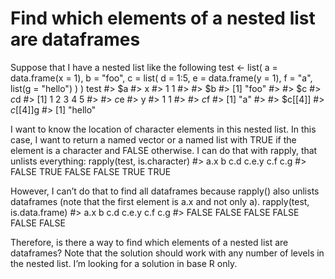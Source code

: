 
# Find which elements of a nested list are dataframes

Suppose that I have a nested list like the following
test <- list(
  a = data.frame(x = 1),
  b = "foo",
  c = list(
    d = 1:5,
    e = data.frame(y = 1),
    f = "a",
    list(g = "hello")
  )
)
test
#> $a
#>   x
#> 1 1
#> 
#> $b
#> [1] "foo"
#> 
#> $c
#> $c$d
#> [1] 1 2 3 4 5
#> 
#> $c$e
#>   y
#> 1 1
#> 
#> $c$f
#> [1] "a"
#> 
#> $c[[4]]
#> $c[[4]]$g
#> [1] "hello"

I want to know the location of character elements in this nested list. In this
case, I want to return a named vector or a named list with TRUE if the element
is a character and FALSE otherwise.
I can do that with rapply, that unlists everything:
rapply(test, is.character)
#>   a.x     b   c.d c.e.y   c.f   c.g 
#> FALSE  TRUE FALSE FALSE  TRUE  TRUE

However, I can’t do that to find all dataframes because rapply() also unlists
dataframes (note that the first element is a.x and not only a).
rapply(test, is.data.frame)
#>   a.x     b   c.d c.e.y   c.f   c.g 
#> FALSE FALSE FALSE FALSE FALSE FALSE

Therefore, is there a way to find which elements of a nested list are dataframes?
Note that the solution should work with any number of levels in the nested
list.
I’m looking for a solution in base R only.

        